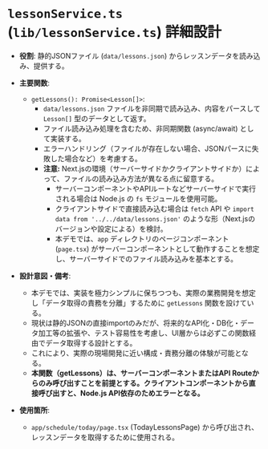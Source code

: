 # `lessonService.ts` (`lib/lessonService.ts`) 詳細設計

-   **役割**: 静的JSONファイル (`data/lessons.json`) からレッスンデータを読み込み、提供する。
-   **主要関数**:
    -   `getLessons(): Promise<Lesson[]>`:
        -   `data/lessons.json` ファイルを非同期で読み込み、内容をパースして `Lesson[]` 型のデータとして返す。
        -   ファイル読み込み処理を含むため、非同期関数 (async/await) として実装する。
        -   エラーハンドリング（ファイルが存在しない場合、JSONパースに失敗した場合など）を考慮する。
        -   **注意:** Next.jsの環境（サーバーサイドかクライアントサイドか）によって、ファイルの読み込み方法が異なる点に留意する。
            -   サーバーコンポーネントやAPIルートなどサーバーサイドで実行される場合は Node.js の `fs` モジュールを使用可能。
            -   クライアントサイドで直接読み込む場合は `fetch` API や `import data from '../../data/lessons.json'` のような形（Next.jsのバージョンや設定による）を検討。
            -   本デモでは、`app` ディレクトリのページコンポーネント (`page.tsx`) がサーバーコンポーネントとして動作することを想定し、サーバーサイドでのファイル読み込みを基本とする。

-   **設計意図・備考**:
    -   本デモでは、実装を極力シンプルに保ちつつも、実際の業務開発を想定し「データ取得の責務を分離」するために `getLessons` 関数を設けている。
    -   現状は静的JSONの直接importのみだが、将来的なAPI化・DB化・データ加工等の拡張や、テスト容易性を考慮し、UI層からは必ずこの関数経由でデータ取得する設計とする。
    -   これにより、実際の現場開発に近い構成・責務分離の体験が可能となる。
    -   **本関数（getLessons）は、サーバーコンポーネントまたはAPI Routeからのみ呼び出すことを前提とする。クライアントコンポーネントから直接呼び出すと、Node.js API依存のためエラーとなる。**

- **使用箇所**:
  - `app/schedule/today/page.tsx` (TodayLessonsPage) から呼び出され、レッスンデータを取得するために使用される。